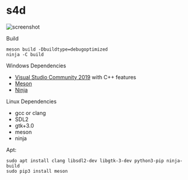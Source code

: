 # s4d

![screenshot](https://i.imgur.com/gkBHBR9.png)

Build

```
meson build -Dbuildtype=debugoptimized
ninja -C build
```

Windows Dependencies

- [Visual Studio Community 2019](https://visualstudio.microsoft.com/downloads/) with C++ features
- [Meson](https://mesonbuild.com/Getting-meson.html)
- [Ninja](https://github.com/ninja-build/ninja/releases)

Linux Dependencies

- gcc or clang
- SDL2
- gtk+3.0
- meson
- ninja

Apt: 
```
sudo apt install clang libsdl2-dev libgtk-3-dev python3-pip ninja-build
sudo pip3 install meson
```
